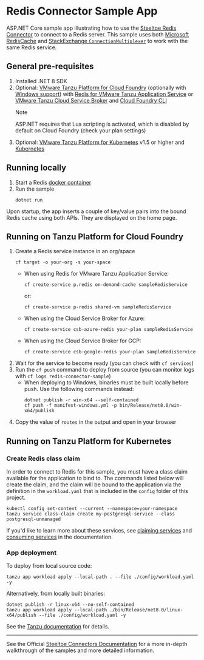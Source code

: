 ﻿# Redis Connector Sample App

ASP.NET Core sample app illustrating how to use the [Steeltoe Redis Connector](https://docs.steeltoe.io/api/v3/connectors/redis.html)
to connect to a Redis server.
This sample uses both [Microsoft RedisCache](https://learn.microsoft.com/dotnet/api/microsoft.extensions.caching.redis.rediscache)
and [StackExchange `ConnectionMultiplexer`](https://github.com/StackExchange/StackExchange.Redis) to work with the same Redis service.

## General pre-requisites

1. Installed .NET 8 SDK
1. Optional: [VMware Tanzu Platform for Cloud Foundry](https://docs.vmware.com/en/VMware-Tanzu-Application-Service/index.html)
   (optionally with [Windows support](https://docs.vmware.com/en/VMware-Tanzu-Application-Service/6.0/tas-for-vms/concepts-overview.html))
   with [Redis for VMware Tanzu Application Service](https://docs.vmware.com/en/Redis-for-VMware-Tanzu-Application-Service/index.html)
   or [VMware Tanzu Cloud Service Broker](https://docs.vmware.com/en/Cloud-Service-Broker-for-VMware-Tanzu/index.html)
   and [Cloud Foundry CLI](https://docs.cloudfoundry.org/cf-cli/install-go-cli.html)
   > [!NOTE]
   > ASP.NET requires that Lua scripting is activated, which is disabled by default on Cloud Foundry (check your plan settings)
1. Optional: [VMware Tanzu Platform for Kubernetes](https://docs.vmware.com/en/VMware-Tanzu-Platform/services/create-manage-apps-tanzu-platform-k8s/overview.html) v1.5 or higher
   and [Kubernetes](https://kubernetes.io/docs/tasks/tools/)

## Running locally

1. Start a Redis [docker container](https://github.com/SteeltoeOSS/Samples/blob/main/CommonTasks.md)
1. Run the sample
   ```
   dotnet run
   ```

Upon startup, the app inserts a couple of key/value pairs into the bound Redis cache using both APIs. They are displayed on the home page.

## Running on Tanzu Platform for Cloud Foundry

1. Create a Redis service instance in an org/space
   ```
   cf target -o your-org -s your-space
   ```
   - When using Redis for VMware Tanzu Application Service:
     ```
     cf create-service p.redis on-demand-cache sampleRedisService
     ```
     or:
     ```
     cf create-service p-redis shared-vm sampleRedisService
     ```
   - When using the Cloud Service Broker for Azure:
     ```
     cf create-service csb-azure-redis your-plan sampleRedisService
     ```
   - When using the Cloud Service Broker for GCP:
     ```
     cf create-service csb-google-redis your-plan sampleRedisService
     ```
1. Wait for the service to become ready (you can check with `cf services`)
1. Run the `cf push` command to deploy from source (you can monitor logs with `cf logs redis-connector-sample`)
   - When deploying to Windows, binaries must be built locally before push. Use the following commands instead:
     ```
     dotnet publish -r win-x64 --self-contained
     cf push -f manifest-windows.yml -p bin/Release/net8.0/win-x64/publish
     ```
1. Copy the value of `routes` in the output and open in your browser

## Running on Tanzu Platform for Kubernetes

### Create Redis class claim

In order to connect to Redis for this sample, you must have a class claim available for the application to bind to.
The commands listed below will create the claim, and the claim will be bound to the application via the definition
in the `workload.yaml` that is included in the `config` folder of this project.

```
kubectl config set-context --current --namespace=your-namespace
tanzu service class-claim create my-postgresql-service --class postgresql-unmanaged
```

If you'd like to learn more about these services, see [claiming services](https://docs.vmware.com/en/VMware-Tanzu-Application-Platform/1.5/tap/getting-started-claim-services.html)
and [consuming services](https://docs.vmware.com/en/VMware-Tanzu-Application-Platform/1.5/tap/getting-started-consume-services.html) in the documentation.

### App deployment

To deploy from local source code:
```
tanzu app workload apply --local-path . --file ./config/workload.yaml -y
```

Alternatively, from locally built binaries:
```
dotnet publish -r linux-x64 --no-self-contained
tanzu app workload apply --local-path ./bin/Release/net8.0/linux-x64/publish --file ./config/workload.yaml -y
```

See the [Tanzu documentation](https://docs.vmware.com/en/VMware-Tanzu-Application-Platform/1.8/tap/getting-started-deploy-first-app.html) for details.

---

See the Official [Steeltoe Connectors Documentation](https://docs.steeltoe.io/api/v3/connectors/) for a more in-depth walkthrough of the samples and more detailed information.
